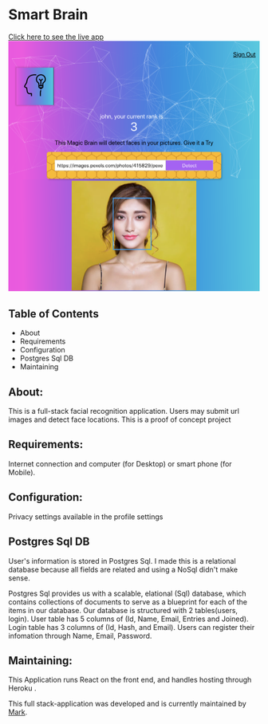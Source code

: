 # Smart Brain

[Click here to see the live app](https://smart-brain12345.herokuapp.com/)
![alt text](/proofs/smart-brain.png)

## Table of Contents

- About
- Requirements
- Configuration
- Postgres Sql DB
- Maintaining

<h2>About:</h2>
This is a full-stack facial recognition application. Users may submit url images and detect face locations. This is a proof of concept project

<h2>Requirements:</h2>
Internet connection and computer (for Desktop) or smart phone (for Mobile).

<h2>Configuration:</h2>
Privacy settings available in the profile settings

<h2>Postgres Sql DB</h2>
User's information is stored in Postgres Sql. I made this is a relational database because all fields are related and using a NoSql didn't make sense.

Postgres Sql provides us with a scalable, elational (Sql) database, which contains collections of documents to serve as a blueprint for each of the items in our database. Our database is structured with 2 tables(users, login). User table has 5 columns of (Id, Name, Email, Entries and Joined). Login table has 3 columns of (Id, Hash, and Email). Users can register their infomation through Name, Email, Password.

<h2>Maintaining:</h2>
This Application runs React on the front end, and handles hosting through Heroku .

This full stack-application was developed and is currently maintained by [Mark](https://github.com/mark-marchant-portfolio).
